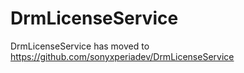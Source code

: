 DrmLicenseService
=================

DrmLicenseService has moved to https://github.com/sonyxperiadev/DrmLicenseService